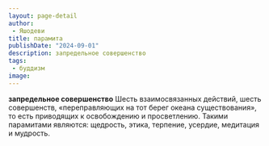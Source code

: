 ```yaml
---
layout: page-detail
author:
 - Яшодеви
title: парамита
publishDate: "2024-09-01"
description: запредельное совершенство
tags:
 - буддизм
image: 
---
```


__запредельное совершенство__
Шесть взаимосвязанных действий, шесть совершенств, «переправляющих на тот берег океана существования», то есть приводящих к освобождению и просветлению. Такими парамитами являются: щедрость, этика, терпение, усердие, медитация и мудрость.

